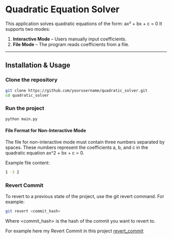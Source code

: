 # Quadratic Equation Solver

This application solves quadratic equations of the form:
ax² + bx + c = 0
It supports two modes:
1. **Interactive Mode** – Users manually input coefficients.
2. **File Mode** – The program reads coefficients from a file.

---

## Installation & Usage

### Clone the repository
```bash
git clone https://github.com/yourusername/quadratic_solver.git
cd quadratic_solver
```
### Run the project
```bash 
python main.py
```

#### File Format for Non-Interactive Mode
The file for non-interactive mode must contain three numbers separated by spaces. These numbers represent the coefficients a, b, and c in the quadratic equation ax^2 + bx + c = 0.

Example file content:
```bash
1 -3 2
```

### Revert Commit
To revert to a previous state of the project, use the git revert command. For example:

```bash
git revert <commit_hash>
```
Where <commit_hash> is the hash of the commit you want to revert to.

For example here my Revert Commit in this project [revert_commit](https://github.com/alomj/quadratic_equation_solver/commit/e30d80705b287730ec4f063f1909fc6a1880e0bd)
